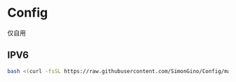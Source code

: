 # Config
仅自用
## IPV6
```sh
bash <(curl -fsSL https://raw.githubusercontent.com/SimonGino/Config/master/sh/ipv6.sh)
```
